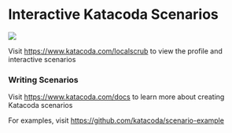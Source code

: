 # Interactive Katacoda Scenarios

[![](http://shields.katacoda.com/katacoda/localscrub/count.svg)](https://www.katacoda.com/localscrub "Get your profile on Katacoda.com")

Visit https://www.katacoda.com/localscrub to view the profile and interactive scenarios

### Writing Scenarios
Visit https://www.katacoda.com/docs to learn more about creating Katacoda scenarios

For examples, visit https://github.com/katacoda/scenario-example
